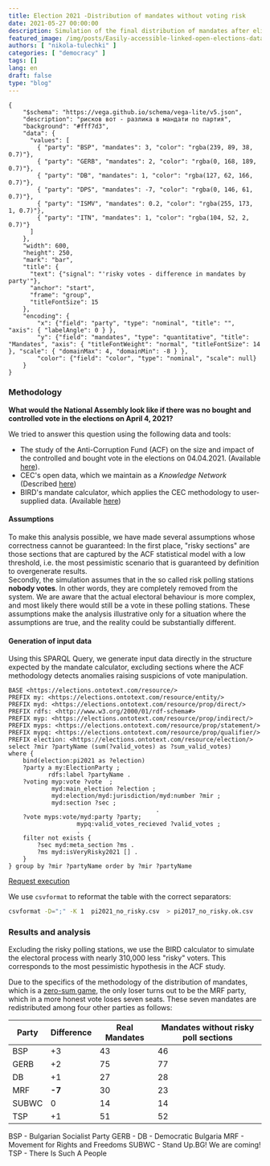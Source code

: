 ```yaml
---
title: Election 2021 -Distribution of mandates without voting risk
date: 2021-05-27 00:00:00
description: Simulation of the final distribution of mandates after elimination of sections with presumed risky votes.
featured_image: /img/posts/Easily-accessible-linked-open-elections-data.png
authors: [ "nikola-tulechki" ]
categories: [ "democracy" ]
tags: []
lang: en
draft: false
type: "blog"
---
```


```json:vega-light
{
    "$schema": "https://vega.github.io/schema/vega-lite/v5.json",
    "description": "рисков вот - разлика в мандати по партия",
    "background": "#fff7d3",
    "data": {
      "values": [
        { "party": "BSP", "mandates": 3, "color": "rgba(239, 89, 38, 0.7)"},
        { "party": "GERB", "mandates": 2, "color": "rgba(0, 168, 189, 0.7)"},
        { "party": "DB", "mandates": 1, "color": "rgba(127, 62, 166, 0.7)"},
        { "party": "DPS", "mandates": -7, "color": "rgba(0, 146, 61, 0.7)"},
        { "party": "ISMV", "mandates": 0.2, "color": "rgba(255, 173, 1, 0.7)"},
        { "party": "ITN", "mandates": 1, "color": "rgba(104, 52, 2, 0.7)"}
      ]
    },
    "width": 600,
    "height": 250,
    "mark": "bar",
    "title": {
      "text": {"signal": "'risky votes - difference in mandates by party'"},
      "anchor": "start",
      "frame": "group",
      "titleFontSize": 15
    },
    "encoding": {
        "x": {"field": "party", "type": "nominal", "title": "", "axis": { "labelAngle": 0 } },
        "y": {"field": "mandates", "type": "quantitative", "title": "Mandates", "axis": { "titleFontWeight": "normal", "titleFontSize": 14 }, "scale": { "domainMax": 4, "domainMin": -8 } },
        "color": {"field": "color", "type": "nominal", "scale": null}
    }
}
```

### Methodology

**What would the National Assembly look like if there was no bought and controlled vote in the elections on April 4, 2021?** 

We tried to answer this question using the following data and tools:
* The study of the Anti-Corruption Fund (ACF) on the size and impact of the controlled and bought vote in the elections on 04.04.2021. (Available [here](https://acf.bg/bg/kontroliraniyat-i-kupen-vot-v-b/)).
* CEC's open data, which we maintain as a *Knowledge Network* (Described [here](https://www.ontotext.com/blog/5-star-linked-open-elections-data/))
* BIRD's mandate calculator, which applies the CEC methodology to user-supplied data. (Available [here](https://bird.bg/izbori2021/index.html))

#### Assumptions
To make this analysis possible, we have made several assumptions whose correctness cannot be guaranteed:
In the first place, "risky sections" are those sections that are captured by the ACF statistical model with a low threshold, i.e. the most pessimistic scenario that is guaranteed by definition to overgenerate results.  
Secondly, the simulation assumes that in the so called risk polling stations **nobody votes**. In other words, they are completely removed from the system. We are aware that the actual electoral behaviour is more complex, and most likely there would still be a vote in these polling stations.
These assumptions make the analysis illustrative only for a situation where the assumptions are true, and the reality could be substantially different.  

#### Generation of input data

Using this SPARQL Query, we generate input data directly in the structure expected by the mandate calculator, excluding sections where the ACF methodology detects anomalies raising suspicions of vote manipulation. 

```sparql
BASE <https://elections.ontotext.com/resource/>
PREFIX my: <https://elections.ontotext.com/resource/entity/>
PREFIX myd: <https://elections.ontotext.com/resource/prop/direct/>
PREFIX rdfs: <http://www.w3.org/2000/01/rdf-schema#>
PREFIX myp: <https://elections.ontotext.com/resource/prop/indirect/>
PREFIX myps: <https://elections.ontotext.com/resource/prop/statement/>
PREFIX mypq: <https://elections.ontotext.com/resource/prop/qualifier/>
PREFIX election: <https://elections.ontotext.com/resource/election/>
select ?mir ?partyName (sum(?valid_votes) as ?sum_valid_votes) 
where {
    bind(election:pi2021 as ?election) 
    ?party a my:ElectionParty ;
           rdfs:label ?partyName .
    ?voting myp:vote ?vote  ;
            myd:main_election ?election ;
            myd:election/myd:jurisdiction/myd:number ?mir ;
            myd:section ?sec ;
                                         .
    ?vote myps:vote/myd:party ?party;
                   mypq:valid_votes_recieved ?valid_votes ;
                   .
    filter not exists {
        ?sec myd:meta_section ?ms .
        ?ms myd:isVeryRisky2021 [] .
    }
} group by ?mir ?partyName order by ?mir ?partyName
``` 
[Request execution](https://elections.ontotext.com/sparql?name=&infer=true&sameAs=true&query=BASE%20%3Chttps%3A%2F%2Felections.ontotext.com%2Fresource%2F%3E%0APREFIX%20my%3A%20%3Chttps%3A%2F%2Felections.ontotext.com%2Fresource%2Fentity%2F%3E%0APREFIX%20myd%3A%20%3Chttps%3A%2F%2Felections.ontotext.com%2Fresource%2Fprop%2Fdirect%2F%3E%0APREFIX%20rdfs%3A%20%3Chttp%3A%2F%2Fwww.w3.org%2F2000%2F01%2Frdf-schema%23%3E%0APREFIX%20myp%3A%20%3Chttps%3A%2F%2Felections.ontotext.com%2Fresource%2Fprop%2Findirect%2F%3E%0APREFIX%20myps%3A%20%3Chttps%3A%2F%2Felections.ontotext.com%2Fresource%2Fprop%2Fstatement%2F%3E%0APREFIX%20mypq%3A%20%3Chttps%3A%2F%2Felections.ontotext.com%2Fresource%2Fprop%2Fqualifier%2F%3E%0APREFIX%20election%3A%20%3Chttps%3A%2F%2Felections.ontotext.com%2Fresource%2Felection%2F%3E%0Aselect%20%3Fmir%20%3FpartyName%20(sum(%3Fvalid_votes)%20as%20%3Fsum_valid_votes)%20%0Awhere%20%7B%0A%20%20%20%20bind(election%3Api2021%20as%20%3Felection)%20%0A%20%20%20%20%3Fparty%20a%20my%3AElectionParty%20%3B%0A%20%20%20%20%20%20%20%20%20%20%20rdfs%3Alabel%20%3FpartyName%20.%0A%20%20%20%20%3Fvoting%20myp%3Avote%20%3Fvote%20%20%3B%0A%20%20%20%20%20%20%20%20%20%20%20%20myd%3Amain_election%20%3Felection%20%3B%0A%20%20%20%20%20%20%20%20%20%20%20%20myd%3Aelection%2Fmyd%3Ajurisdiction%2Fmyd%3Anumber%20%3Fmir%20%3B%0A%20%20%20%20%20%20%20%20%20%20%20%20myd%3Asection%20%3Fsec%20%3B%0A%20%20%20%20%20%20%20%20%20%20%20%20%20%20%20%20%20%20%20%20%20%20%20%20%20%20%20%20%20%20%20%20%20%20%20%20%20%20%20%20%20.%0A%20%20%20%20%3Fvote%20myps%3Avote%2Fmyd%3Aparty%20%3Fparty%3B%0A%20%20%20%20%20%20%20%20%20%20%20%20%20%20%20%20%20%20%20mypq%3Avalid_votes_recieved%20%3Fvalid_votes%20%3B%0A%20%20%20%20%20%20%20%20%20%20%20%20%20%20%20%20%20%20%20.%0A%20%20%20%20filter%20not%20exists%20%7B%0A%20%20%20%20%20%20%20%20%3Fsec%20myd%3Ameta_section%20%3Fms%20.%0A%20%20%20%20%20%20%20%20%3Fms%20myd%3AisVeryRisky2021%20%5B%5D%20.%0A%20%20%20%20%7D%0A%7D%20group%20by%20%3Fmir%20%3FpartyName%20order%20by%20%3Fmir%20%3FpartyName&execute)

We use `csvformat` to reformat the table with the correct separators:
```bash
csvformat -D=";" -K 1  pi2021_no_risky.csv  > pi2017_no_risky.ok.csv
```

### Results and analysis

Excluding the risky polling stations, we use the BIRD calculator to simulate the electoral process with nearly 310,000 less "risky" voters. This corresponds to the most pessimistic hypothesis in the ACF study. 

Due to the specifics of the methodology of the distribution of mandates, which is a [zero-sum game](https://en.wikipedia.org/wiki/Zero-sum_game), the only loser turns out to be the MRF party, which in a more honest vote loses seven seats. These seven mandates are redistributed among four other parties as follows: 

|Party  | Difference	| Real Mandates | Mandates without risky poll sections |
|--------|----------|----------------|----------------------------|
| BSP	 | +3	    |   43           |	          46              |
| GERB	 | +2       |   75	         |            77              |
| DB     | +1       | 	27           |            28              |
| MRF	 | **-7**   |	30	         |            23              |
| SUBWC   |	0       |	14           |            14              |
| TSP    |	+1	    |   51	         |            52              |

BSP - Bulgarian Socialist Party
GERB - 
DB - Democratic Bulgaria
MRF - Movement for Rights and Freedoms
SUBWC - Stand Up.BG! We are coming!
TSP - There Is Such A People
